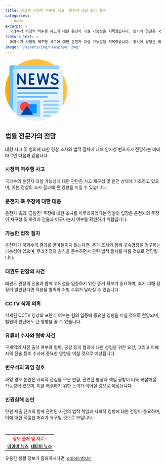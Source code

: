 ```yaml
---
title: 국과수 시청역 역주행 사고  운전자 과실 조사 결과
categories:
  - News
excerpt: >
  국과수가 시청역 역주행 사고에 대한 운전자 과실 가능성을 지목했습니다. 동시에 경찰은 국과수의 결론을 참고하여 운전자 조사를 계획 중이며, 운전자 측은 급발진을 주장하고 있습니다. 이에 운전자가 국과수의 결과를 수용하지 않을 경우 구속영장을 신청할 가능성이 있고, 무죄추정의 원칙을 고려해야 합니다. 또한, 의식불명 상태에 빠진 5살 어린이를 방치한 태권도 관장의 경우, 고의성을 입증하기 위한 증거 확보가 중요합니다. 또한, 삭제된 CCTV 영상에 대한 포렌식이 예정되어 있으며, 수사 대상인 유튜버 구제역의 자진 출석 가능성과 협박 및 공갈 혐의에 대한 이해가 필요합니다. 이 외에도 과잉 경호 논란과 인권침해 의혹 등에 대해 다룰 예정입니다.
feature_text: >
  국과수가 시청역 역주행 사고에 대한 운전자 과실 가능성을 지목했습니다. 동시에 경찰은 국과수의 결론을 참고하여 운전자 조사를 계획 중이며, 운전자 측은 급발진을 주장하고 있습니다. 이에 운전자가 국과수의 결과를 수용하지 않을 경우 구속영장을 신청할 가능성이 있고, 무죄추정의 원칙을 고려해야 합니다. 또한, 의식불명 상태에 빠진 5살 어린이를 방치한 태권도 관장의 경우, 고의성을 입증하기 위한 증거 확보가 중요합니다. 또한, 삭제된 CCTV 영상에 대한 포렌식이 예정되어 있으며, 수사 대상인 유튜버 구제역의 자진 출석 가능성과 협박 및 공갈 혐의에 대한 이해가 필요합니다. 이 외에도 과잉 경호 논란과 인권침해 의혹 등에 대해 다룰 예정입니다.
image: '/assets/img/newspaper.png'
---
```


<p><img src="/assets/img/newspaper.png" alt="kimp 속보" /></p>

<h2 data-ke-size="size26">법률 전문가의 전망</h2>

<p data-ke-size="size16">대형 사고 및 혐의에 대한 경찰 조사와 법적 절차에 대해 안지성 변호사가 전망하는 바에 따르면 다음과 같습니다.</p>

<h3 data-ke-size="size24">시청역 역주행 사고</h3>

<p data-ke-size="size16">국과수의 운전자 과실 가능성에 대한 판단은 사고 재구성 및 운전 상태에 기초하고 있으며, 이는 경찰의 조사 결과에 큰 영향을 미칠 수 있습니다.</p>

<h3 data-ke-size="size24">운전자 측 주장에 대한 대응</h3>

<p data-ke-size="size16">운전자 측의 '급발진' 주장에 대한 조사를 마무리하겠다는 경찰의 입장은 운전자의 주장이 재구성 및 목격자 진술과 어긋나는지 여부를 확인하기 위함입니다.</p>

<h3 data-ke-size="size24">가능한 법적 절차</h3>

<p data-ke-size="size16">운전자가 국과수의 결과를 받아들이지 않는다면, 추가 조사와 함께 구속영장을 청구하는 가능성이 있으며, 무죄추정의 원칙을 준수하면서 관련 법적 절차를 따를 것으로 전망됩니다.</p>

<h3 data-ke-size="size24">태권도 관장의 사건</h3>

<p data-ke-size="size16">태권도 관장의 진술과 함께 고의성을 입증하기 위한 증거 확보가 중요하며, 추가 피해 정황이 발견된다면 적용될 혐의와 처벌 수위가 달라질 수 있습니다.</p>

<h3 data-ke-size="size24">CCTV 삭제 의혹</h3>

<p data-ke-size="size16">삭제된 CCTV 영상의 포렌식 여부는 혐의 입증에 중요한 영향을 미칠 것으로 전망되며, 법원의 판단에도 큰 영향을 줄 수 있습니다.</p>

<h3 data-ke-size="size24">유튜버 수사와 협박 사건</h3>

<p data-ke-size="size16">구제역의 자진 출석 여부와 협박, 공갈 등의 혐의에 대한 성립을 위한 요건, 그리고 피해자의 진술 등이 수사에 중요한 영향을 미칠 것으로 예상됩니다.</p>

<h3 data-ke-size="size24">변우석의 과잉 경호</h3>

<p data-ke-size="size16">과잉 경호 논란은 사회적 관심을 모은 만큼, 관련된 협상과 책임 공방이 더욱 복잡해질 가능성이 있으며, 이를 해결하기 위한 논의가 이어질 것으로 예상됩니다.</p>

<h3 data-ke-size="size24">인권침해 논란</h3>

<p data-ke-size="size16">민원 제출 근거와 함께 관련된 사건의 법적 책임과 사회적 영향에 대한 전망이 중요하며, 이에 대한 적절한 처리가 요구될 것으로 보입니다.</p>

<p data-ke-size="size16">&nbsp;</p>

<table>
<tbody>
<tr>
<td style="text-align: center; height: 17px;"><b><span style="color: #ee2323;">정보 출처 및 자료 : </span></b></td>
</tr>
<tr>
<td style="text-align: center; height: 17px;"><b><span style="color: #ee2323;"><a href="https://news.naver.com/main/read.nhn?mode=LSD&mid=sec&sid1=102&oid=011&aid=0003985947" target="_blank">네이버 뉴스</a>, <a href="https://news.naver.com/main/read.nhn?mode=LSD&mid=sec&sid1=102&oid=469&aid=0000627369" target="_blank">네이버 뉴스</a></span></b></td>
</tr>
</tbody>
</table>
유용한 생활 정보가 필요하시다면, <a href="https://onioninfo.kr" rel="dofollow">onioninfo.kr</a>


